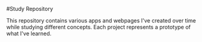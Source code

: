#Study Repository

This repository contains various apps and webpages I've created over time while studying different concepts. Each project represents a prototype of what I've learned.
